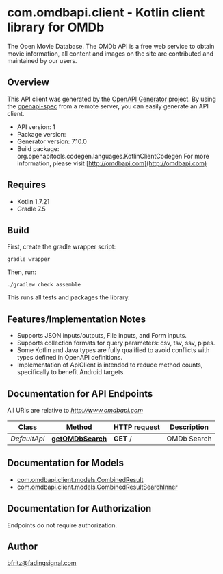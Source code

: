 # com.omdbapi.client - Kotlin client library for OMDb

The Open Movie Database. The OMDb API is a free web service to obtain movie information, all content and images on the site are contributed and maintained by our users.

## Overview
This API client was generated by the [OpenAPI Generator](https://openapi-generator.tech) project.  By using the [openapi-spec](https://github.com/OAI/OpenAPI-Specification) from a remote server, you can easily generate an API client.

- API version: 1
- Package version: 
- Generator version: 7.10.0
- Build package: org.openapitools.codegen.languages.KotlinClientCodegen
For more information, please visit [http://omdbapi.com](http://omdbapi.com)

## Requires

* Kotlin 1.7.21
* Gradle 7.5

## Build

First, create the gradle wrapper script:

```
gradle wrapper
```

Then, run:

```
./gradlew check assemble
```

This runs all tests and packages the library.

## Features/Implementation Notes

* Supports JSON inputs/outputs, File inputs, and Form inputs.
* Supports collection formats for query parameters: csv, tsv, ssv, pipes.
* Some Kotlin and Java types are fully qualified to avoid conflicts with types defined in OpenAPI definitions.
* Implementation of ApiClient is intended to reduce method counts, specifically to benefit Android targets.

<a id="documentation-for-api-endpoints"></a>
## Documentation for API Endpoints

All URIs are relative to *http://www.omdbapi.com*

| Class | Method | HTTP request | Description |
| ------------ | ------------- | ------------- | ------------- |
| *DefaultApi* | [**getOMDbSearch**](docs/DefaultApi.md#getomdbsearch) | **GET** / | OMDb Search |


<a id="documentation-for-models"></a>
## Documentation for Models

 - [com.omdbapi.client.models.CombinedResult](docs/CombinedResult.md)
 - [com.omdbapi.client.models.CombinedResultSearchInner](docs/CombinedResultSearchInner.md)


<a id="documentation-for-authorization"></a>
## Documentation for Authorization

Endpoints do not require authorization.



## Author

bfritz@fadingsignal.com
